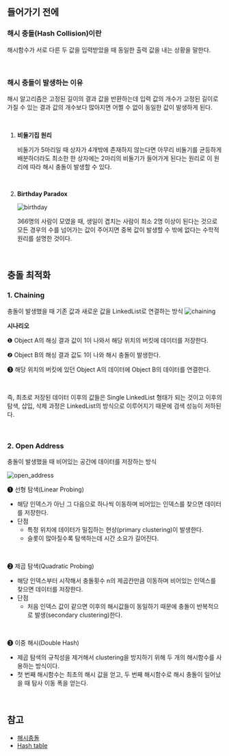 ## 들어가기 전에

### 해시 충돌(Hash Collision)이란

해시함수가 서로 다른 두 값을 입력받았을 때 동일한 출력 값을 내는 상황을 말한다.

<br>

### 해시 충돌이 발생하는 이유
해시 알고리즘은 고정된 길이의 결과 값을 반환하는데 입력 값의 개수가 고정된 길이로 가질 수 있는 결과 값의 개수보다 많아지면 어쩔 수 없이 동일한 값이 발생하게 된다.

<br>

1. **비둘기집 원리**

    비둘기가 5마리일 때 상자가 4개밖에 존재하지 않는다면 아무리 비둘기를 균등하게 배분하더라도 최소한 한 상자에는 2마리의 비둘기가 들어가게 된다는 원리로
    이 원리에 따라 해시 충돌이 발생할 수 있다.

<br>

2. **Birthday Paradox**
   
    ![birthday](http://wiki.hash.kr/images/5/56/Birthday_paradox.png)
    
    366명의 사람이 모였을 때, 생일이 겹치는 사람이 최소 2명 이상이 된다는 것으로 모든 경우의 수를 넘어가는 값이 주어지면 중복 값이 발생할 수 밖에 없다는 수학적 원리를 설명한 것이다.

<br>

## 충돌 최적화

### 1. Chaining

충돌이 발생했을 때 기존 값과 새로운 값을 LinkedList로 연결하는 방식
![chaining](https://upload.wikimedia.org/wikipedia/commons/thumb/d/d0/Hash_table_5_0_1_1_1_1_1_LL.svg/1920px-Hash_table_5_0_1_1_1_1_1_LL.svg.png)

**시나리오**

❶ Object A의 해싱 결과 값이 1이 나와서 해당 위치의 버킷에 데이터를 저장한다.

❷ Object B의 해싱 결과 값도 1이 나와 해시 충돌이 발생한다. 

❸ 해당 위치의 버킷에 있던 Object A의 데이터에 Object B의 데이터를 연결한다. 

<br>

즉, 최초로 저장된 데이터 이후의 값들은 Single LinkedList 형태가 되는 것이고 이후의 탐색, 삽입, 삭제 과정은 LinkedList의 방식으로 이루어지기 때문에 검색 성능이 저하된다.

<br>

### 2. Open Address
충돌이 발생했을 때 비어있는 공간에 데이터를 저장하는 방식

![open_address](https://upload.wikimedia.org/wikipedia/commons/thumb/b/bf/Hash_table_5_0_1_1_1_1_0_SP.svg/760px-Hash_table_5_0_1_1_1_1_0_SP.svg.png)

❶ 선형 탐색(Linear Probing)
- 해당 인덱스가 아닌 그 다음으로 하나씩 이동하며 비어있는 인덱스를 찾으면 데이터를 저장한다.
- 단점
  - 특정 위치에 데이터가 밀집하는 현상(primary clustering)이 발생한다.
  - 슬롯이 많아질수록 탐색하는데 시간 소요가 길어진다.

<br>

❷ 제곱 탐색(Quadratic Probing)
- 해당 인덱스부터 시작해서 충돌횟수 n의 제곱칸만큼 이동하며 비어있는 인덱스를 찾으면 데이터를 저장한다.
- 단점
  - 처음 인덱스 값이 같으면 이후의 해시값들이 동일하기 때문에 충돌이 반복적으로 발생(secondary clustering)한다.

<br>

❸ 이중 해시(Double Hash)
- 제곱 탐색의 규칙성을 제거해서 clustering을 방지하기 위해 두 개의 해시함수를 사용하는 방식이다.
- 첫 번째 해시함수는 최초의 해시 값을 얻고, 두 번째 해시함수로 해시 충돌이 일어났을 때 탐사 이동 폭을 얻는다.

<br>

## 참고
- [해시충돌](http://wiki.hash.kr/index.php/%ED%95%B4%EC%8B%9C%EC%B6%A9%EB%8F%8C)
- [Hash table](https://en.wikipedia.org/wiki/Hash_table)